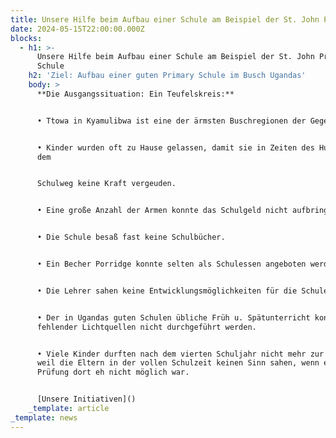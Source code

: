 ```yaml
---
title: Unsere Hilfe beim Aufbau einer Schule am Beispiel der St. John Primary Schule
date: 2024-05-15T22:00:00.000Z
blocks:
  - h1: >-
      Unsere Hilfe beim Aufbau einer Schule am Beispiel der St. John Primary
      Schule
    h2: 'Ziel: Aufbau einer guten Primary Schule im Busch Ugandas'
    body: >
      **Die Ausgangssituation: Ein Teufelskreis:**


      • Ttowa in Kyamulibwa ist eine der ärmsten Buschregionen der Gegend.


      • Kinder wurden oft zu Hause gelassen, damit sie in Zeiten des Hungers auf
      dem


      Schulweg keine Kraft vergeuden.


      • Eine große Anzahl der Armen konnte das Schulgeld nicht aufbringen.


      • Die Schule besaß fast keine Schulbücher.


      • Ein Becher Porridge konnte selten als Schulessen angeboten werden.


      • Die Lehrer sahen keine Entwicklungsmöglichkeiten für die Schule.


      • Der in Ugandas guten Schulen übliche Früh u. Spätunterricht konnte wegen
      fehlender Lichtquellen nicht durchgeführt werden.


      • Viele Kinder durften nach dem vierten Schuljahr nicht mehr zur Schule,
      weil die Eltern in der vollen Schulzeit keinen Sinn sahen, wenn eine gute
      Prüfung dort eh nicht möglich war.


      [Unsere Initiativen]()
    _template: article
_template: news
---
```


